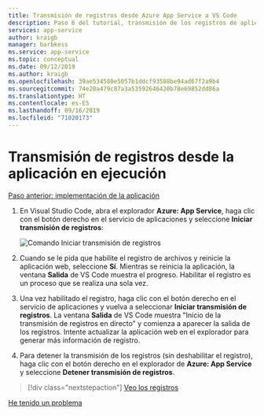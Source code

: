 ```yaml
---
title: Transmisión de registros desde Azure App Service a VS Code
description: Paso 6 del tutorial, transmisión de los registros de aplicación a Visual Studio Code
services: app-service
author: kraigb
manager: barbkess
ms.service: app-service
ms.topic: conceptual
ms.date: 09/12/2019
ms.author: kraigb
ms.openlocfilehash: 39ae534580e5057b1ddcf93588be94ad67f2a9b4
ms.sourcegitcommit: 74e28a479c87a3a53592646420b78e69852dd86a
ms.translationtype: HT
ms.contentlocale: es-ES
ms.lasthandoff: 09/16/2019
ms.locfileid: "71020173"
---
```

# <a name="stream-logs-from-the-running-app"></a>Transmisión de registros desde la aplicación en ejecución

[Paso anterior: implementación de la aplicación](tutorial-deploy-app-service-on-linux-05.md)

1. En Visual Studio Code, abra el explorador **Azure: App Service**, haga clic con el botón derecho en el servicio de aplicaciones y seleccione **Iniciar transmisión de registros**:

   ![Comando Iniciar transmisión de registros](media/deploy-azure/start-streaming-logs-command.png)

1. Cuando se le pida que habilite el registro de archivos y reinicie la aplicación web, seleccione **Sí**. Mientras se reinicia la aplicación, la ventana **Salida** de VS Code muestra el progreso. Habilitar el registro es un proceso que se realiza una sola vez.

1. Una vez habilitado el registro, haga clic con el botón derecho en el servicio de aplicaciones y vuelva a seleccionar **Iniciar transmisión de registros**. La ventana **Salida** de VS Code muestra "Inicio de la transmisión de registros en directo" y comienza a aparecer la salida de los registros. Intente actualizar la aplicación web en el explorador para generar más información de registro.

1. Para detener la transmisión de los registros (sin deshabilitar el registro), haga clic con el botón derecho en el explorador de **Azure: App Service** y seleccione **Detener transmisión de registros**.

> [!div class="nextstepaction"]
> [Veo los registros](tutorial-deploy-app-service-on-linux-07.md)

[He tenido un problema](https://www.research.net/r/PWZWZ52?tutorial=vscode-appservice-python&step=06-stream-logs)
